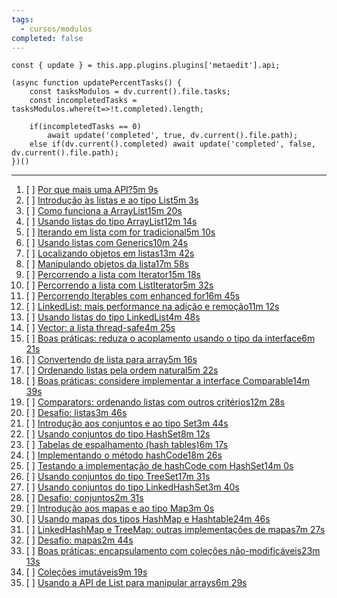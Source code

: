 ```yaml
---
tags:
  - cursos/modulos
completed: false
---
```


```dataviewjs
const { update } = this.app.plugins.plugins['metaedit'].api;

(async function updatePercentTasks() {
	const tasksModulos = dv.current().file.tasks;
	const incompletedTasks = tasksModulos.where(t=>!t.completed).length;
	
	if(incompletedTasks == 0)
		await update('completed', true, dv.current().file.path);
	else if(dv.current().completed) await update('completed', false, dv.current().file.path);
})()
```
---
1. [ ] [Por que mais uma API?5m 9s](https://app.algaworks.com/aulas/4671/por-que-mais-uma-api)
2. [ ] [Introdução às listas e ao tipo List5m 3s](https://app.algaworks.com/aulas/4672/introducao-as-listas-e-ao-tipo-list)
3. [ ] [Como funciona a ArrayList15m 20s](https://app.algaworks.com/aulas/4673/como-funciona-a-arraylist)
4. [ ] [Usando listas do tipo ArrayList12m 14s](https://app.algaworks.com/aulas/4674/usando-listas-do-tipo-arraylist)
5. [ ] [Iterando em lista com for tradicional5m 10s](https://app.algaworks.com/aulas/4675/iterando-em-lista-com-for-tradicional)
6. [ ] [Usando listas com Generics10m 24s](https://app.algaworks.com/aulas/4676/usando-listas-com-generics)
7. [ ] [Localizando objetos em listas13m 42s](https://app.algaworks.com/aulas/4677/localizando-objetos-em-listas)
8. [ ] [Manipulando objetos da lista17m 58s](https://app.algaworks.com/aulas/4678/manipulando-objetos-da-lista)
9. [ ] [Percorrendo a lista com Iterator15m 18s](https://app.algaworks.com/aulas/4679/percorrendo-a-lista-com-iterator)
10. [ ] [Percorrendo a lista com ListIterator5m 32s](https://app.algaworks.com/aulas/4680/percorrendo-a-lista-com-listiterator)
11. [ ] [Percorrendo Iterables com enhanced for16m 45s](https://app.algaworks.com/aulas/4681/percorrendo-iterables-com-enhanced-for)
12. [ ] [LinkedList: mais performance na adição e remoção11m 12s](https://app.algaworks.com/aulas/4682/linkedlist-mais-performance-na-adicao-e-remocao)
13. [ ] [Usando listas do tipo LinkedList4m 48s](https://app.algaworks.com/aulas/4683/usando-listas-do-tipo-linkedlist)
14. [ ] [Vector: a lista thread-safe4m 25s](https://app.algaworks.com/aulas/4684/vector-a-lista-thread-safe)
15. [ ] [Boas práticas: reduza o acoplamento usando o tipo da interface6m 21s](https://app.algaworks.com/aulas/4685/boas-praticas-reduza-o-acoplamento-usando-o-tipo-da-interface)
16. [ ] [Convertendo de lista para array5m 16s](https://app.algaworks.com/aulas/4686/convertendo-de-lista-para-array)
17. [ ] [Ordenando listas pela ordem natural5m 22s](https://app.algaworks.com/aulas/4687/ordenando-listas-pela-ordem-natural)
18. [ ] [Boas práticas: considere implementar a interface Comparable14m 39s](https://app.algaworks.com/aulas/4688/boas-praticas-considere-implementar-a-interface-comparable)
19. [ ] [Comparators: ordenando listas com outros critérios12m 28s](https://app.algaworks.com/aulas/4689/comparators-ordenando-listas-com-outros-criterios)
20. [ ] [Desafio: listas3m 46s](https://app.algaworks.com/aulas/4690/desafio-listas)
21. [ ] [Introdução aos conjuntos e ao tipo Set3m 44s](https://app.algaworks.com/aulas/4691/introducao-aos-conjuntos-e-ao-tipo-set)
22. [ ] [Usando conjuntos do tipo HashSet8m 12s](https://app.algaworks.com/aulas/4692/usando-conjuntos-do-tipo-hashset)
23. [ ] [Tabelas de espalhamento (hash tables)6m 17s](https://app.algaworks.com/aulas/4693/tabelas-de-espalhamento-hash-tables)
24. [ ] [Implementando o método hashCode18m 26s](https://app.algaworks.com/aulas/4694/implementando-o-metodo-hashcode)
25. [ ] [Testando a implementação de hashCode com HashSet14m 0s](https://app.algaworks.com/aulas/4695/testando-a-implementacao-de-hashcode-com-hashset)
26. [ ] [Usando conjuntos do tipo TreeSet17m 31s](https://app.algaworks.com/aulas/4696/usando-conjuntos-do-tipo-treeset)
27. [ ] [Usando conjuntos do tipo LinkedHashSet3m 40s](https://app.algaworks.com/aulas/4697/usando-conjuntos-do-tipo-linkedhashset)
28. [ ] [Desafio: conjuntos2m 31s](https://app.algaworks.com/aulas/4698/desafio-conjuntos)
29. [ ] [Introdução aos mapas e ao tipo Map3m 0s](https://app.algaworks.com/aulas/4699/introducao-aos-mapas-e-ao-tipo-map)
30. [ ] [Usando mapas dos tipos HashMap e Hashtable24m 46s](https://app.algaworks.com/aulas/4700/usando-mapas-dos-tipos-hashmap-e-hashtable)
31. [ ] [LinkedHashMap e TreeMap: outras implementações de mapas7m 27s](https://app.algaworks.com/aulas/4701/linkedhashmap-e-treemap-outras-implementacoes-de-mapas)
32. [ ] [Desafio: mapas2m 44s](https://app.algaworks.com/aulas/4702/desafio-mapas)
33. [ ] [Boas práticas: encapsulamento com coleções não-modificáveis23m 13s](https://app.algaworks.com/aulas/4703/boas-praticas-encapsulamento-com-colecoes-nao-modificaveis)
34. [ ] [Coleções imutáveis9m 19s](https://app.algaworks.com/aulas/4704/colecoes-imutaveis)
35. [ ] [Usando a API de List para manipular arrays6m 29s](https://app.algaworks.com/aulas/4705/usando-a-api-de-list-para-manipular-arrays)